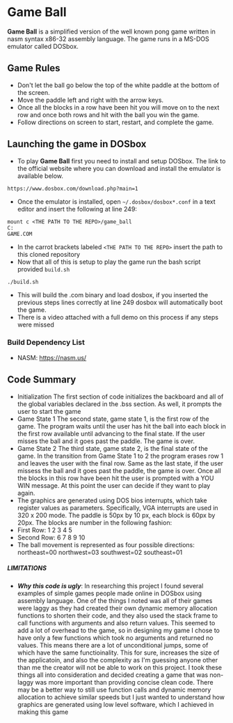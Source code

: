 # Game Ball

**Game Ball** is a simplified version of the well known pong game written in nasm syntax x86-32 assembly language. The game runs in a MS-DOS emulator called DOSbox.

## Game Rules
- Don't let the ball go below the top of the white paddle at the bottom of the screen.
- Move the paddle left and right with the arrow keys.
- Once all the blocks in a row have been hit you will move on to the next row and once both rows and hit with the ball you win the game.
- Follow directions on screen to start, restart, and complete the game.

## Launching the game in DOSbox

- To play **Game Ball** first you need to install and setup DOSbox. The link to the official website where you can download and install the emulator is available below.
```
https://www.dosbox.com/download.php?main=1
```
- Once the emulator is installed, open  ```~/.dosbox/dosbox*.conf``` in a text editor and insert the following at line 249:
```
mount c <THE PATH TO THE REPO>/game_ball
C:
GAME.COM
```
- In the carrot brackets labeled ```<THE PATH TO THE REPO>``` insert the path to this cloned repository
- Now that all of this is setup to play the game run the bash script provided ```build.sh```
```
./build.sh
```
- This will build the .com binary and load dosbox, if you inserted the previous steps lines correctly at line 249 dosbox will automatically boot the game.
- There is a video attached with a full demo on this process if any steps were missed

### Build Dependency List

- NASM: https://nasm.us/

## Code Summary
- Initialization
  The first section of code initializes the backboard and all of the global variables declared in the .bss section. As well, it prompts the user to start the game
- Game State 1
  The second state, game state 1, is the first row of the game. The program waits until the user has hit the ball into each block in the first row available until advancing to the final state. If the user misses the ball and it goes past the paddle. The game is over.
- Game State 2
  The third state, game state 2, is the final state of the game. In the transition from Game State 1 to 2 the program erases row 1 and leaves the user with the final row. Same as the last state, if the user missess the ball and it goes past the paddle, the game is over. Once all the blocks in this row have been hit the user is prompted with a YOU WIN message. At this point the user can decide if they want to play again.
- The graphics are generated using DOS bios interrupts, which take register values as parameters. Specifically, VGA interrupts are used in 320 x 200 mode. The paddle is 50px by 10 px, each block is 60px by 20px. The blocks are number in the following fashion:
- First Row: 1 2 3 4 5
- Second Row: 6 7 8 9 10
- The ball movement is represented as four possible directions: northeast=00 northwest=03 southwest=02 southeast=01

##### LIMITATIONS
- ***Why this code is ugly***: 
In researching this project I found several examples of simple games people made online in DOSbox using assembly language. One of the things I noted was all of their games were laggy as they had created their own dynamic memory allocation functions to shorten their code, and they also used the stack frame to call functions with arguments and also return values. This seemed to add a lot of overhead to the game, so in designing my game I chose to have only a few functions which took no arguments and returned no values. This means there are a lot of unconditional jumps, some of which have the same functioinality. This for sure, increases the size of the applicatoin, and also the complexity as I'm guessing anyone other than me the creator will not be able to work on this project. I took these things all into consideration and decided creating a game that was non-laggy was more important than providing concise clean code. There may be a better way to still use function calls and dynamic memory allocation to achieve similar speeds but I just wanted to understand how graphics are generated using low level software, which I achieved in making this game
